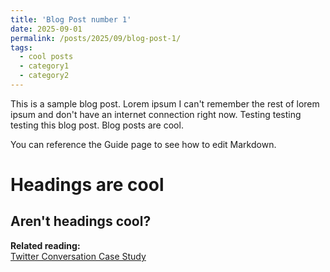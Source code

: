 ```yaml
---
title: 'Blog Post number 1'
date: 2025-09-01
permalink: /posts/2025/09/blog-post-1/
tags:
  - cool posts
  - category1
  - category2
---
```


This is a sample blog post. Lorem ipsum I can't remember the rest of lorem ipsum and don't have an internet connection right now. Testing testing testing this blog post. Blog posts are cool.

You can reference the Guide page to see how to edit Markdown.

Headings are cool
======

Aren't headings cool?
------

**Related reading:**  
[Twitter Conversation Case Study](https://mit-serc.pubpub.org/pub/twitter-conversation/release/2)